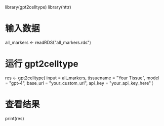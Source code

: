 library(gpt2celltype)
library(httr)

# 输入数据
all_markers <- readRDS("all_markers.rds")

# 运行 gpt2celltype
res <- gpt2celltype(
  input = all_markers,
  tissuename = "Your Tissue",
  model = "gpt-4",
  base_url = "your_custom_url",
  api_key = "your_api_key_here"
)

# 查看结果
print(res)
